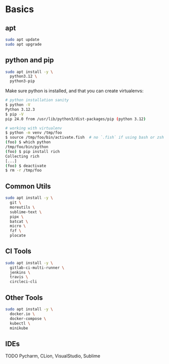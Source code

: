 # Basics

## apt

```sh
sudo apt update
sudo apt upgrade
```

## python and pip

```sh
sudo apt install -y \
  python3.12 \
  python3-pip
```

Make sure python is installed, and that you can create virtualenvs:
```sh
# python installation sanity
$ python -V
Python 3.12.3
$ pip -V
pip 24.0 from /usr/lib/python3/dist-packages/pip (python 3.12)

# working with virtualenv
$ python -m venv /tmp/foo
$ source /tmp/foo/bin/activate.fish  # no `.fish` if using bash or zsh
(foo) $ which python
/tmp/foo/bin/python
(foo) $ pip install rich
Collecting rich
[...]
(foo) $ deactivate
$ rm -r /tmp/foo
```

## Common Utils
```sh
sudo apt install -y \
  git \
  moreutils \
  sublime-text \
  pipx \
  batcat \
  micro \
  fzf \
  plocate
```

## CI Tools
```sh
sudo apt install -y \
  gitlab-ci-multi-runner \
  jenkins \
  travis \
  circleci-cli
```

## Other Tools
```sh
sudo apt install -y \
  docker.io \
  docker-compose \
  kubectl \
  minikube
```

## IDEs
TODO Pycharm, CLion, VisualStudio, Sublime
```